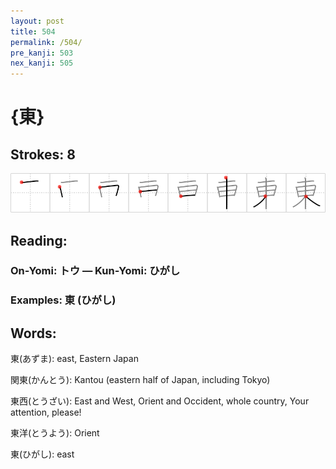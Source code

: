 ```yaml
---
layout: post
title: 504
permalink: /504/
pre_kanji: 503
nex_kanji: 505
---
```


# {東}

## Strokes: 8

<div class="stroke"><img src="../images/E69DB1.png" /></div>

## Reading:

### On-Yomi: トウ &mdash; Kun-Yomi: ひがし

### Examples: 東 (ひがし)

## Words:

東(あずま): east, Eastern Japan

関東(かんとう): Kantou (eastern half of Japan, including Tokyo)

東西(とうざい): East and West, Orient and Occident, whole country, Your attention, please!

東洋(とうよう): Orient

東(ひがし): east
